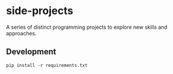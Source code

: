 # side-projects

A series of distinct programming projects to explore new skills and approaches.

## Development

```
pip install -r requirements.txt
```
